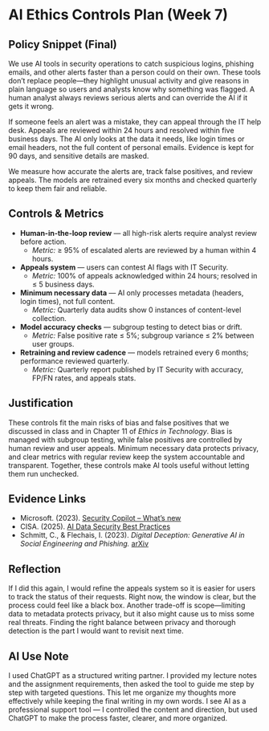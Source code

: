# AI Ethics Controls Plan (Week 7)

## Policy Snippet (Final)
We use AI tools in security operations to catch suspicious logins, phishing emails, and other alerts faster than a person could on their own. These tools don’t replace people—they highlight unusual activity and give reasons in plain language so users and analysts know why something was flagged. A human analyst always reviews serious alerts and can override the AI if it gets it wrong.  

If someone feels an alert was a mistake, they can appeal through the IT help desk. Appeals are reviewed within 24 hours and resolved within five business days. The AI only looks at the data it needs, like login times or email headers, not the full content of personal emails. Evidence is kept for 90 days, and sensitive details are masked.  

We measure how accurate the alerts are, track false positives, and review appeals. The models are retrained every six months and checked quarterly to keep them fair and reliable.  

## Controls & Metrics
- **Human-in-the-loop review** — all high-risk alerts require analyst review before action.  
  - *Metric:* ≥ 95% of escalated alerts are reviewed by a human within 4 hours.  
- **Appeals system** — users can contest AI flags with IT Security.  
  - *Metric:* 100% of appeals acknowledged within 24 hours; resolved in ≤ 5 business days.  
- **Minimum necessary data** — AI only processes metadata (headers, login times), not full content.  
  - *Metric:* Quarterly data audits show 0 instances of content-level collection.  
- **Model accuracy checks** — subgroup testing to detect bias or drift.  
  - *Metric:* False positive rate ≤ 5%; subgroup variance ≤ 2% between user groups.  
- **Retraining and review cadence** — models retrained every 6 months; performance reviewed quarterly.  
  - *Metric:* Quarterly report published by IT Security with accuracy, FP/FN rates, and appeals stats.  

## Justification
These controls fit the main risks of bias and false positives that we discussed in class and in Chapter 11 of *Ethics in Technology*. Bias is managed with subgroup testing, while false positives are controlled by human review and user appeals. Minimum necessary data protects privacy, and clear metrics with regular review keep the system accountable and transparent. Together, these controls make AI tools useful without letting them run unchecked.  

## Evidence Links
- Microsoft. (2023). [Security Copilot – What’s new](https://learn.microsoft.com/en-us/copilot/security/whats-new-copilot-security?utm_source=chatgpt.com)  
- CISA. (2025). [AI Data Security Best Practices](https://www.cisa.gov/resources-tools/resources/ai-data-security-best-practices-securing-data-used-train-operate-ai-systems?utm_source=chatgpt.com)  
- Schmitt, C., & Flechais, I. (2023). *Digital Deception: Generative AI in Social Engineering and Phishing.* [arXiv](https://arxiv.org/abs/2310.13715?utm_source=chatgpt.com)  

## Reflection
If I did this again, I would refine the appeals system so it is easier for users to track the status of their requests. Right now, the window is clear, but the process could feel like a black box. Another trade-off is scope—limiting data to metadata protects privacy, but it also might cause us to miss some real threats. Finding the right balance between privacy and thorough detection is the part I would want to revisit next time.  

## AI Use Note
I used ChatGPT as a structured writing partner. I provided my lecture notes and the assignment requirements, then asked the tool to guide me step by step with targeted questions. This let me organize my thoughts more effectively while keeping the final writing in my own words. I see AI as a professional support tool — I controlled the content and direction, but used ChatGPT to make the process faster, clearer, and more organized.
